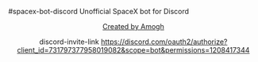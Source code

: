 #spacex-bot-discord 
Unofficial SpaceX bot for Discord 

<div align="center">
  <!-- Stability -->
  <a href="https://amogharadhya.me/">
    Created by Amogh
  </a>
 


discord-invite-link
https://discord.com/oauth2/authorize?client_id=731797377958019082&scope=bot&permissions=1208417344
